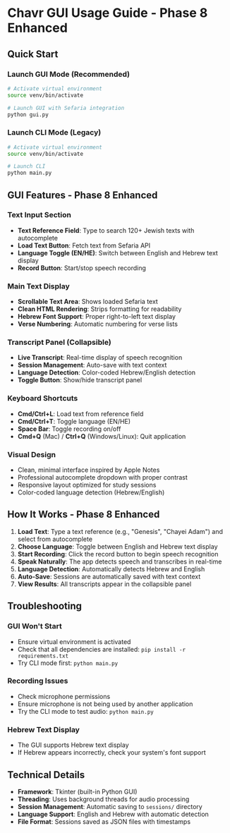 # Chavr GUI Usage Guide - Phase 8 Enhanced

## Quick Start

### Launch GUI Mode (Recommended)
```bash
# Activate virtual environment
source venv/bin/activate

# Launch GUI with Sefaria integration
python gui.py
```

### Launch CLI Mode (Legacy)
```bash
# Activate virtual environment
source venv/bin/activate

# Launch CLI
python main.py
```

## GUI Features - Phase 8 Enhanced

### Text Input Section
- **Text Reference Field**: Type to search 120+ Jewish texts with autocomplete
- **Load Text Button**: Fetch text from Sefaria API
- **Language Toggle (EN/HE)**: Switch between English and Hebrew text display
- **Record Button**: Start/stop speech recording

### Main Text Display
- **Scrollable Text Area**: Shows loaded Sefaria text
- **Clean HTML Rendering**: Strips formatting for readability
- **Hebrew Font Support**: Proper right-to-left text display
- **Verse Numbering**: Automatic numbering for verse lists

### Transcript Panel (Collapsible)
- **Live Transcript**: Real-time display of speech recognition
- **Session Management**: Auto-save with text context
- **Language Detection**: Color-coded Hebrew/English detection
- **Toggle Button**: Show/hide transcript panel

### Keyboard Shortcuts
- **Cmd/Ctrl+L**: Load text from reference field
- **Cmd/Ctrl+T**: Toggle language (EN/HE)
- **Space Bar**: Toggle recording on/off
- **Cmd+Q** (Mac) / **Ctrl+Q** (Windows/Linux): Quit application

### Visual Design
- Clean, minimal interface inspired by Apple Notes
- Professional autocomplete dropdown with proper contrast
- Responsive layout optimized for study sessions
- Color-coded language detection (Hebrew/English)

## How It Works - Phase 8 Enhanced

1. **Load Text**: Type a text reference (e.g., "Genesis", "Chayei Adam") and select from autocomplete
2. **Choose Language**: Toggle between English and Hebrew text display
3. **Start Recording**: Click the record button to begin speech recognition
4. **Speak Naturally**: The app detects speech and transcribes in real-time
5. **Language Detection**: Automatically detects Hebrew and English
6. **Auto-Save**: Sessions are automatically saved with text context
7. **View Results**: All transcripts appear in the collapsible panel

## Troubleshooting

### GUI Won't Start
- Ensure virtual environment is activated
- Check that all dependencies are installed: `pip install -r requirements.txt`
- Try CLI mode first: `python main.py`

### Recording Issues
- Check microphone permissions
- Ensure microphone is not being used by another application
- Try the CLI mode to test audio: `python main.py`

### Hebrew Text Display
- The GUI supports Hebrew text display
- If Hebrew appears incorrectly, check your system's font support

## Technical Details

- **Framework**: Tkinter (built-in Python GUI)
- **Threading**: Uses background threads for audio processing
- **Session Management**: Automatic saving to `sessions/` directory
- **Language Support**: English and Hebrew with automatic detection
- **File Format**: Sessions saved as JSON files with timestamps
